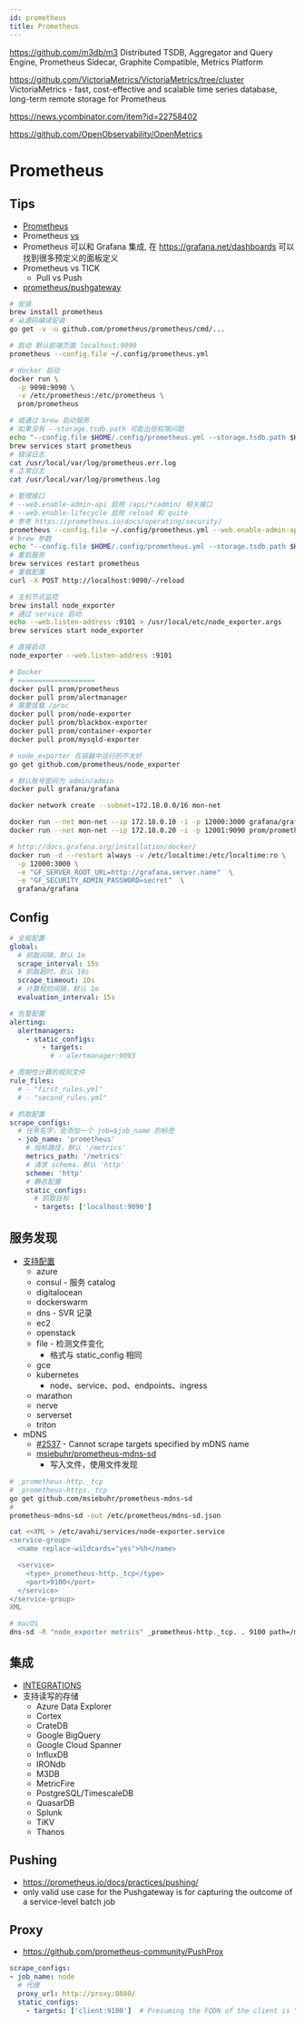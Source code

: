 ```yaml
---
id: prometheus
title: Prometheus
---
```


https://github.com/m3db/m3
Distributed TSDB, Aggregator and Query Engine, Prometheus Sidecar, Graphite Compatible, Metrics Platform

https://github.com/VictoriaMetrics/VictoriaMetrics/tree/cluster
VictoriaMetrics - fast, cost-effective and scalable time series database, long-term remote storage for Prometheus

https://news.ycombinator.com/item?id=22758402

https://github.com/OpenObservability/OpenMetrics

# Prometheus

## Tips

- [Prometheus](https://prometheus.io)
- Prometheus [vs](https://prometheus.io/docs/introduction/comparison/)
- Prometheus 可以和 Grafana 集成, 在 https://grafana.net/dashboards 可以找到很多预定义的面板定义
- Prometheus vs TICK
  - Pull vs Push
- [prometheus/pushgateway](https://github.com/prometheus/pushgateway)

```bash
# 安装
brew install prometheus
# 从源码编译安装
go get -v -u github.com/prometheus/prometheus/cmd/...

# 启动 默认前端页面 localhost:9090
prometheus --config.file ~/.config/prometheus.yml

# docker 启动
docker run \
  -p 9090:9090 \
  -v /etc/prometheus:/etc/prometheus \
  prom/prometheus

# 或通过 brew 启动服务
# 如果没有 --storage.tsdb.path 可能出现权限问题
echo "--config.file $HOME/.config/prometheus.yml --storage.tsdb.path $HOME/.data/prometheus" > /usr/local/etc/prometheus.args
brew services start prometheus
# 错误日志
cat /usr/local/var/log/prometheus.err.log
# 正常日志
cat /usr/local/var/log/prometheus.log

# 管理接口
# --web.enable-admin-api 启用 /api/*/admin/ 相关接口
# --web.enable-lifecycle 启用 reload 和 quite
# 参考 https://prometheus.io/docs/operating/security/
prometheus --config.file ~/.config/prometheus.yml --web.enable-admin-api --web.enable-lifecycle
# brew 参数
echo "--config.file $HOME/.config/prometheus.yml --storage.tsdb.path $HOME/.data/prometheus --web.enable-admin-api --web.enable-lifecycle" > /usr/local/etc/prometheus.args
# 重启服务
brew services restart prometheus
# 重载配置
curl -X POST http://localhost:9090/-/reload

# 主机节点监控
brew install node_exporter
# 通过 service 启动
echo --web.listen-address :9101 > /usr/local/etc/node_exporter.args
brew services start node_exporter

# 直接启动
node_exporter --web.listen-address :9101

# Docker
# ===================
docker pull prom/prometheus
docker pull prom/alertmanager
# 需要挂载 /proc
docker pull prom/node-exporter
docker pull prom/blackbox-exporter
docker pull prom/container-exporter
docker pull prom/mysqld-exporter

# node_exporter 在容器中运行的不太好
go get github.com/prometheus/node_exporter

# 默认账号密码为 admin/admin
docker pull grafana/grafana

docker network create --subnet=172.18.0.0/16 mon-net

docker run --net mon-net --ip 172.18.0.10 -i -p 12000:3000 grafana/grafana
docker run --net mon-net --ip 172.18.0.20 -i -p 12001:9090 prom/prometheus

# http://docs.grafana.org/installation/docker/
docker run -d --restart always -v /etc/localtime:/etc/localtime:ro \
  -p 12000:3000 \
  -e "GF_SERVER_ROOT_URL=http://grafana.server.name"  \
  -e "GF_SECURITY_ADMIN_PASSWORD=secret"  \
  grafana/grafana
```

## Config

```yaml
# 全局配置
global:
  # 抓取间隔，默认 1m
  scrape_interval: 15s
  # 抓取超时，默认 10s
  scrape_timeout: 10s
  # 计算规则间隔，默认 1m
  evaluation_interval: 15s

# 告警配置
alerting:
  alertmanagers:
    - static_configs:
        - targets:
          # - alertmanager:9093

# 周期性计算的规则文件
rule_files:
  # - "first_rules.yml"
  # - "second_rules.yml"

# 抓取配置
scrape_configs:
  # 任务名字，会添加一个 job=$job_name 的标签
  - job_name: 'prometheus'
    # 指标路径，默认 '/metrics'
    metrics_path: '/metrics'
    # 请求 schema，默认 'http'
    scheme: 'http'
    # 静态配置
    static_configs:
      # 抓取目标
      - targets: ['localhost:9090']
```


<!--
https://gitlab.awesome-it.de/overlays/awesome/blob/master/net-analyzer/prometheus-node-exporter/files/prometheus-node-exporter-initd

```bash
#!/sbin/openrc-run
description="Prometheus Node Exporter"
pidfile="/var/run/${SVCNAME}.pid"
command=/data/code/bin/node_exporter
command_args="${PROMETHEUS_NODE_EXPORTER_ARGS}"
command_background="true"
user=root
logfile="/var/log/${SVCNAME}.log"

start_stop_daemon_args="-u ${user} -1 ${logfile} -2 ${logfile}"

depend() {
  need net
}
```

-->

## 服务发现
* [支持配置](https://prometheus.io/docs/prometheus/latest/configuration/configuration)
  * azure
  * consul - 服务 catalog
  * digitalocean
  * dockerswarm
  * dns - SVR 记录
  * ec2
  * openstack
  * file - 检测文件变化
    * 格式与 static_config 相同
  * gce
  * kubernetes
    * node、service、pod、endpoints、ingress
  * marathon
  * nerve
  * serverset
  * triton
* mDNS
  * [#2537](https://github.com/prometheus/prometheus/issues/2537) - Cannot scrape targets specified by mDNS name
  * [msiebuhr/prometheus-mdns-sd](https://github.com/msiebuhr/prometheus-mdns-sd)
    * 写入文件，使用文件发现


```bash
# _prometheus-http._tcp
# _prometheus-https._tcp
go get github.com/msiebuhr/prometheus-mdns-sd
#
prometheus-mdns-sd -out /etc/prometheus/mdns-sd.json

cat <<XML > /etc/avahi/services/node-exporter.service
<service-group>
  <name replace-wildcards="yes">%h</name>

  <service>
    <type>_prometheus-http._tcp</type>
    <port>9100</port>
  </service>
</service-group>
XML

# macOS
dns-sd -R "node_exporter metrics" _prometheus-http._tcp. . 9100 path=/metrics
```

## 集成
* [INTEGRATIONS](https://prometheus.io/docs/operating/integrations)
* 支持读写的存储
  * Azure Data Explorer
  * Cortex
  * CrateDB
  * Google BigQuery
  * Google Cloud Spanner
  * InfluxDB
  * IRONdb
  * M3DB
  * MetricFire
  * PostgreSQL/TimescaleDB
  * QuasarDB
  * Splunk
  * TiKV
  * Thanos

## Pushing
* https://prometheus.io/docs/practices/pushing/
* only valid use case for the Pushgateway is for capturing the outcome of a service-level batch job

## Proxy
* https://github.com/prometheus-community/PushProx

```yaml
scrape_configs:
- job_name: node
  # 代理
  proxy_url: http://proxy:8080/
  static_configs:
    - targets: ['client:9100']  # Presuming the FQDN of the client is "client".
```
